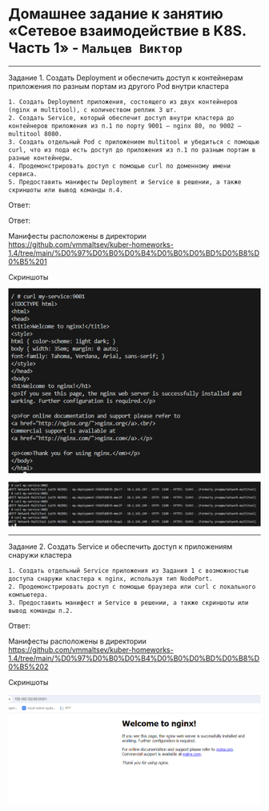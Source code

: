 # Домашнее задание к занятию «Сетевое взаимодействие в K8S. Часть 1» - `Мальцев Виктор`

---

Задание 1. Создать Deployment и обеспечить доступ к контейнерам приложения по разным портам из другого Pod внутри кластера

    1. Создать Deployment приложения, состоящего из двух контейнеров (nginx и multitool), с количеством реплик 3 шт.
    2. Создать Service, который обеспечит доступ внутри кластера до контейнеров приложения из п.1 по порту 9001 — nginx 80, по 9002 — multitool 8080.
    3. Создать отдельный Pod с приложением multitool и убедиться с помощью curl, что из пода есть доступ до приложения из п.1 по разным портам в разные контейнеры.
    4. Продемонстрировать доступ с помощью curl по доменному имени сервиса.
    5. Предоставить манифесты Deployment и Service в решении, а также скриншоты или вывод команды п.4.

Ответ:

Ответ:

Манифесты расположены в директории https://github.com/vmmaltsev/kuber-homeworks-1.4/tree/main/%D0%97%D0%B0%D0%B4%D0%B0%D0%BD%D0%B8%D0%B5%201

Скриншоты

![alt text](https://github.com/vmmaltsev/screenshot/blob/main/Screenshot_115.png)

![alt text](https://github.com/vmmaltsev/screenshot/blob/main/Screenshot_116.png)

---

Задание 2. Создать Service и обеспечить доступ к приложениям снаружи кластера

    1. Создать отдельный Service приложения из Задания 1 с возможностью доступа снаружи кластера к nginx, используя тип NodePort.
    2. Продемонстрировать доступ с помощью браузера или curl с локального компьютера.
    3. Предоставить манифест и Service в решении, а также скриншоты или вывод команды п.2.

Ответ:

Манифесты расположены в директории https://github.com/vmmaltsev/kuber-homeworks-1.4/tree/main/%D0%97%D0%B0%D0%B4%D0%B0%D0%BD%D0%B8%D0%B5%202

Скриншоты

![alt text](https://github.com/vmmaltsev/screenshot/blob/main/Screenshot_117.png)

